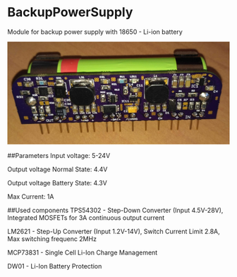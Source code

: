 # BackupPowerSupply
Module for backup power supply with 18650 - Li-ion battery

<img src="Images/top.jpg">

##Parameters
Input voltage: 5-24V

Output voltage Normal State: 4.4V

Output voltage Battery State: 4.3V

Max Current: 1A

##Used components
TPS54302 - Step-Down Converter (Input 4.5V-28V), Integrated MOSFETs for 3A continuous output current

LM2621 - Step-Up Converter (Input 1.2V-14V), Switch Current Limit 2.8A, Max switching frequenc 2MHz

MCP73831 - Single Cell Li-Ion Charge Management 

DW01 - Li-Ion Battery Protection
